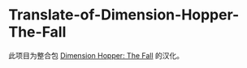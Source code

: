 # Translate-of-Dimension-Hopper-The-Fall

此项目为整合包 [Dimension Hopper: The Fall](https://www.curseforge.com/minecraft/modpacks/dimension-hopper-the-fall) 的汉化。
